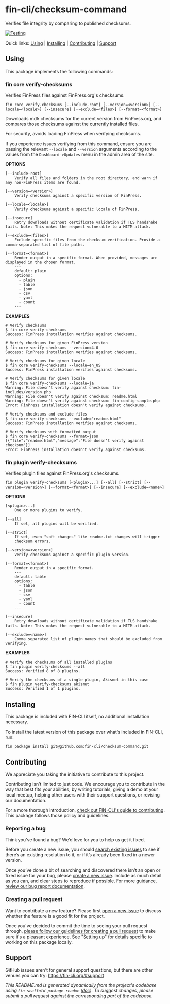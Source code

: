 fin-cli/checksum-command
=======================

Verifies file integrity by comparing to published checksums.

[![Testing](https://github.com/fin-cli/checksum-command/actions/workflows/testing.yml/badge.svg)](https://github.com/fin-cli/checksum-command/actions/workflows/testing.yml)

Quick links: [Using](#using) | [Installing](#installing) | [Contributing](#contributing) | [Support](#support)

## Using

This package implements the following commands:

### fin core verify-checksums

Verifies FinPress files against FinPress.org's checksums.

~~~
fin core verify-checksums [--include-root] [--version=<version>] [--locale=<locale>] [--insecure] [--exclude=<files>] [--format=<format>]
~~~

Downloads md5 checksums for the current version from FinPress.org, and
compares those checksums against the currently installed files.

For security, avoids loading FinPress when verifying checksums.

If you experience issues verifying from this command, ensure you are
passing the relevant `--locale` and `--version` arguments according to
the values from the `Dashboard->Updates` menu in the admin area of the
site.

**OPTIONS**

	[--include-root]
		Verify all files and folders in the root directory, and warn if any non-FinPress items are found.

	[--version=<version>]
		Verify checksums against a specific version of FinPress.

	[--locale=<locale>]
		Verify checksums against a specific locale of FinPress.

	[--insecure]
		Retry downloads without certificate validation if TLS handshake fails. Note: This makes the request vulnerable to a MITM attack.

	[--exclude=<files>]
		Exclude specific files from the checksum verification. Provide a comma-separated list of file paths.

	[--format=<format>]
		Render output in a specific format. When provided, messages are displayed in the chosen format.
		---
		default: plain
		options:
		  - plain
		  - table
		  - json
		  - csv
		  - yaml
		  - count
		---

**EXAMPLES**

    # Verify checksums
    $ fin core verify-checksums
    Success: FinPress installation verifies against checksums.

    # Verify checksums for given FinPress version
    $ fin core verify-checksums --version=4.0
    Success: FinPress installation verifies against checksums.

    # Verify checksums for given locale
    $ fin core verify-checksums --locale=en_US
    Success: FinPress installation verifies against checksums.

    # Verify checksums for given locale
    $ fin core verify-checksums --locale=ja
    Warning: File doesn't verify against checksum: fin-includes/version.php
    Warning: File doesn't verify against checksum: readme.html
    Warning: File doesn't verify against checksum: fin-config-sample.php
    Error: FinPress installation doesn't verify against checksums.

    # Verify checksums and exclude files
    $ fin core verify-checksums --exclude="readme.html"
    Success: FinPress installation verifies against checksums.

    # Verify checksums with formatted output
    $ fin core verify-checksums --format=json
    [{"file":"readme.html","message":"File doesn't verify against checksum"}]
    Error: FinPress installation doesn't verify against checksums.



### fin plugin verify-checksums

Verifies plugin files against FinPress.org's checksums.

~~~
fin plugin verify-checksums [<plugin>...] [--all] [--strict] [--version=<version>] [--format=<format>] [--insecure] [--exclude=<name>]
~~~

**OPTIONS**

	[<plugin>...]
		One or more plugins to verify.

	[--all]
		If set, all plugins will be verified.

	[--strict]
		If set, even "soft changes" like readme.txt changes will trigger
		checksum errors.

	[--version=<version>]
		Verify checksums against a specific plugin version.

	[--format=<format>]
		Render output in a specific format.
		---
		default: table
		options:
		  - table
		  - json
		  - csv
		  - yaml
		  - count
		---

	[--insecure]
		Retry downloads without certificate validation if TLS handshake fails. Note: This makes the request vulnerable to a MITM attack.

	[--exclude=<name>]
		Comma separated list of plugin names that should be excluded from verifying.

**EXAMPLES**

    # Verify the checksums of all installed plugins
    $ fin plugin verify-checksums --all
    Success: Verified 8 of 8 plugins.

    # Verify the checksums of a single plugin, Akismet in this case
    $ fin plugin verify-checksums akismet
    Success: Verified 1 of 1 plugins.

## Installing

This package is included with FIN-CLI itself, no additional installation necessary.

To install the latest version of this package over what's included in FIN-CLI, run:

    fin package install git@github.com:fin-cli/checksum-command.git

## Contributing

We appreciate you taking the initiative to contribute to this project.

Contributing isn’t limited to just code. We encourage you to contribute in the way that best fits your abilities, by writing tutorials, giving a demo at your local meetup, helping other users with their support questions, or revising our documentation.

For a more thorough introduction, [check out FIN-CLI's guide to contributing](https://make.finpress.org/cli/handbook/contributing/). This package follows those policy and guidelines.

### Reporting a bug

Think you’ve found a bug? We’d love for you to help us get it fixed.

Before you create a new issue, you should [search existing issues](https://github.com/fin-cli/checksum-command/issues?q=label%3Abug%20) to see if there’s an existing resolution to it, or if it’s already been fixed in a newer version.

Once you’ve done a bit of searching and discovered there isn’t an open or fixed issue for your bug, please [create a new issue](https://github.com/fin-cli/checksum-command/issues/new). Include as much detail as you can, and clear steps to reproduce if possible. For more guidance, [review our bug report documentation](https://make.finpress.org/cli/handbook/bug-reports/).

### Creating a pull request

Want to contribute a new feature? Please first [open a new issue](https://github.com/fin-cli/checksum-command/issues/new) to discuss whether the feature is a good fit for the project.

Once you've decided to commit the time to seeing your pull request through, [please follow our guidelines for creating a pull request](https://make.finpress.org/cli/handbook/pull-requests/) to make sure it's a pleasant experience. See "[Setting up](https://make.finpress.org/cli/handbook/pull-requests/#setting-up)" for details specific to working on this package locally.

## Support

GitHub issues aren't for general support questions, but there are other venues you can try: https://fin-cli.org/#support


*This README.md is generated dynamically from the project's codebase using `fin scaffold package-readme` ([doc](https://github.com/fin-cli/scaffold-package-command#fin-scaffold-package-readme)). To suggest changes, please submit a pull request against the corresponding part of the codebase.*
